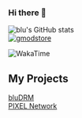 ### Hi there 👋
![blu's GitHub stats](https://github-readme-stats.vercel.app/api?username=bludotbat&count_private=true)<br/>
[![gmodstore](https://0wain.xyz/gms-git-readme?id=76561198120125520)](https://www.gmodstore.com/users/76561198120125520)<br/>

<img alt="WakaTime" src="https://github-readme-stats.vercel.app/api/wakatime?username=bludotbat"/>
<h2>My Projects</h2>
<a href="https://bludrm.lol">bluDRM</a> 
<br/>
<a href="https://pixelnetwork.co">PIXEL Network</a>


